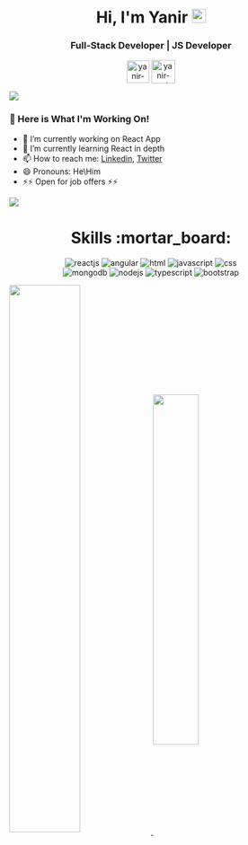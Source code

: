 
<h1 align="center">
     Hi, I'm Yanir <img src="https://raw.githubusercontent.com/verma-anushka/verma-anushka/master/gifs/wave.gif" width="25px">
</h1>
<h3 align="center">Full-Stack Developer | JS Developer</h3>
<p align="center">  
<a href=https://www.linkedin.com/in/yanirrot target="blank"><img align="center" src="https://user-images.githubusercontent.com/74010095/118392719-a1e2ee00-b643-11eb-8f57-aed31feded47.png" alt="yanir-rot" height="40" width="40" /></a>
<a href="mailto:rotyanir@gmail.com" target="blank"><img align="center" src="https://user-images.githubusercontent.com/74010095/118392791-07cf7580-b644-11eb-8d2a-f8b42b7c1656.png" alt="yanir-rot" height="42" width="42" /></a>
</p>    

<img src="https://img.icons8.com/nolan/64/google-code.png"/>

### :construction_worker: Here is What I'm Working On!  

- 🔭 I’m currently working on  React App
- 🌱 I’m currently learning React in depth 
- 📫 How to reach me: [Linkedin](https://www.linkedin.com/in/yanir-rot-1454621b0/), [Twitter](https://twitter.com/Yanir23324771)
- 😄 Pronouns: He\Him
- ⚡⚡ Open for job offers ⚡⚡

<img src="https://img.icons8.com/nolan/64/programming-flag.png"/>
<h1 align="center">
     Skills :mortar_board:</h1>

<p align="center">  
<img src="https://img.icons8.com/nolan/64/react-native.png" alt="reactjs"/>
<img src="https://img.icons8.com/nolan/64/angularjs.png" alt="angular"/>
<img src="https://img.icons8.com/nolan/64/html-5.png"  alt="html"/>   
<img src="https://img.icons8.com/nolan/64/js.png" alt="javascript"/>
<img src="https://img.icons8.com/nolan/64/css-filetype.png" alt="css"/>
 <br>
<img src="https://img.icons8.com/color/48/000000/mongodb.png" alt="mongodb"/>
<img src="https://img.icons8.com/color/48/000000/nodejs.png" alt="nodejs"/>
<img src="https://img.icons8.com/color/48/000000/typescript.png" alt="typescript"/>
<img src="https://img.icons8.com/color/48/000000/bootstrap.png" alt="bootstrap"/>
     
     
</p>
<a href="https://github.com/anuraghazra/convoychat" >
  <img align="center" src="https://github-readme-stats.vercel.app/api?username=Yanir-R&show_icons=true&theme=material-palenight&layout=compact&line_height=20" width="50%"  />
</a>
<a href="https://github.com/anuraghazra/github-readme-stats">
  <img align="center" src="https://github-readme-stats.vercel.app/api/top-langs/?username=Yanir-R&theme=material-palenight&layout=compact" width="40%"  />
</a>

